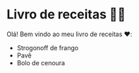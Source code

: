 
# Livro de receitas :man_cook:

Olá! Bem vindo ao meu livro de receitas ♥️:

- Strogonoff de frango
- Pavê
- Bolo de cenoura
